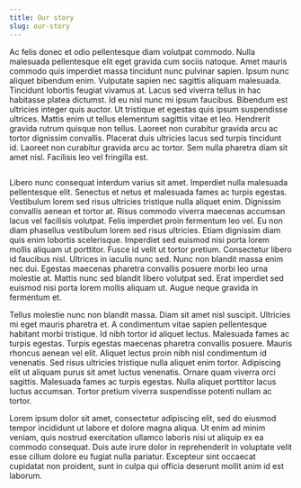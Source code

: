 ```yaml
---
title: Our story
slug: our-story
---
```

Ac felis donec et odio pellentesque diam volutpat commodo.
Nulla malesuada pellentesque elit eget gravida cum sociis natoque.
Amet mauris commodo quis imperdiet massa tincidunt nunc pulvinar sapien.
Ipsum nunc aliquet bibendum enim.
Vulputate sapien nec sagittis aliquam malesuada.
Tincidunt lobortis feugiat vivamus at.
Lacus sed viverra tellus in hac habitasse platea dictumst.
Id eu nisl nunc mi ipsum faucibus.
Bibendum est ultricies integer quis auctor.
Ut tristique et egestas quis ipsum suspendisse ultrices.
Mattis enim ut tellus elementum sagittis vitae et leo.
Hendrerit gravida rutrum quisque non tellus.
Laoreet non curabitur gravida arcu ac tortor dignissim convallis.
Placerat duis ultricies lacus sed turpis tincidunt id.
Laoreet non curabitur gravida arcu ac tortor.
Sem nulla pharetra diam sit amet nisl.
Facilisis leo vel fringilla est.

<div class="row justify-content-center mb-3">
  <div class="col-md-4 m-3 m-md-0">
    <img src="/assets/uploads/belong-2.jpg" alt=""/>
  </div>
  <div class="col-md-4 m-3 m-md-0">
    <img src="/assets/uploads/believe-4.jpg" alt=""/>
  </div>
  <div class="col-md-4 m-3 m-md-0">
    <img src="/assets/uploads/become-2.jpg" alt=""/>
  </div>
</div>

Libero nunc consequat interdum varius sit amet.
Imperdiet nulla malesuada pellentesque elit.
Senectus et netus et malesuada fames ac turpis egestas.
Vestibulum lorem sed risus ultricies tristique nulla aliquet enim.
Dignissim convallis aenean et tortor at.
Risus commodo viverra maecenas accumsan lacus vel facilisis volutpat.
Felis imperdiet proin fermentum leo vel.
Eu non diam phasellus vestibulum lorem sed risus ultricies.
Etiam dignissim diam quis enim lobortis scelerisque.
Imperdiet sed euismod nisi porta lorem mollis aliquam ut porttitor.
Fusce id velit ut tortor pretium.
Consectetur libero id faucibus nisl.
Ultrices in iaculis nunc sed.
Nunc non blandit massa enim nec dui.
Egestas maecenas pharetra convallis posuere morbi leo urna molestie at.
Mattis nunc sed blandit libero volutpat sed.
Erat imperdiet sed euismod nisi porta lorem mollis aliquam ut.
Augue neque gravida in fermentum et.

Tellus molestie nunc non blandit massa.
Diam sit amet nisl suscipit.
Ultricies mi eget mauris pharetra et.
A condimentum vitae sapien pellentesque habitant morbi tristique.
Id nibh tortor id aliquet lectus.
Malesuada fames ac turpis egestas.
Turpis egestas maecenas pharetra convallis posuere.
Mauris rhoncus aenean vel elit.
Aliquet lectus proin nibh nisl condimentum id venenatis.
Sed risus ultricies tristique nulla aliquet enim tortor.
Adipiscing elit ut aliquam purus sit amet luctus venenatis.
Ornare quam viverra orci sagittis.
Malesuada fames ac turpis egestas.
Nulla aliquet porttitor lacus luctus accumsan.
Tortor pretium viverra suspendisse potenti nullam ac tortor.

Lorem ipsum dolor sit amet, consectetur adipiscing elit, sed do eiusmod tempor incididunt ut labore et dolore magna aliqua.
Ut enim ad minim veniam, quis nostrud exercitation ullamco laboris nisi ut aliquip ex ea commodo consequat.
Duis aute irure dolor in reprehenderit in voluptate velit esse cillum dolore eu fugiat nulla pariatur.
Excepteur sint occaecat cupidatat non proident, sunt in culpa qui officia deserunt mollit anim id est laborum.